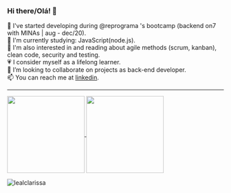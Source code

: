 ### Hi there/Olá! 👋

🌱 I've started developing during @reprograma 's bootcamp (backend on7 with MINAs | aug - dec/20).   
🔭 I'm currently studying: JavaScript(node.js).  
🔎 I'm also interested in and reading about agile methods (scrum, kanban), clean code, security and testing.  
💗 I consider myself as a lifelong learner.  
👯 I’m looking to collaborate on projects as back-end developer.  
📫 You can reach me at [linkedin](https://www.linkedin.com/in/clarissa-leal/).

__________________________

<a href="https://github.com/anuraghazra/github-readme-stats">
  <img height="180em" align="center"  src="https://github-readme-stats.vercel.app/api?username=lealclarissa&count_private=true&show_icons=true&theme=nightowl&hide_border=false&include_all_commits=true&layout=compact&)" />
</a>
<a href="https://github.com/anuraghazra/github-readme-stats">
  <img height="180em" align="center" src="https://github-readme-stats.vercel.app/api/top-langs/?username=lealclarissa&langs_count=8&layout=compact&theme=nightowl&hide_border=false&include_all_commits=true&count_private=true&)" />
</a>  

<p align="left"> <img src="https://komarev.com/ghpvc/?username=lealclarissa&label=Profile%20views&color=blueviolet&style=flat-square" alt="lealclarissa"/>
</p>

<!--
**lealclarissa/lealclarissa** is a ✨ _special_ ✨ repository because its `README.md` (this file) appears on your GitHub profile.

Here are some ideas to get you started:

- 🔭 I’m currently working on ...
- 🌱 I’m currently learning ...
- 👯 I’m looking to collaborate on ...
- 🤔 I’m looking for help with ...
- 💬 Ask me about ...
- 📫 How to reach me: ...
- 😄 Pronouns: ...
- ⚡ Fun fact: ...
-->
